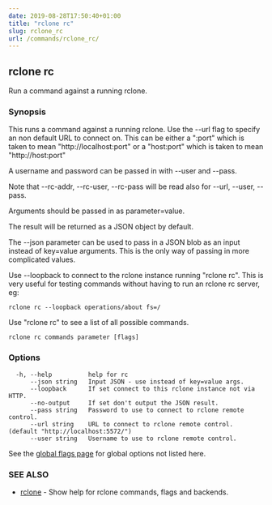 ```yaml
---
date: 2019-08-28T17:50:40+01:00
title: "rclone rc"
slug: rclone_rc
url: /commands/rclone_rc/
---
```

## rclone rc

Run a command against a running rclone.

### Synopsis



This runs a command against a running rclone.  Use the --url flag to
specify an non default URL to connect on.  This can be either a
":port" which is taken to mean "http://localhost:port" or a
"host:port" which is taken to mean "http://host:port"

A username and password can be passed in with --user and --pass.

Note that --rc-addr, --rc-user, --rc-pass will be read also for --url,
--user, --pass.

Arguments should be passed in as parameter=value.

The result will be returned as a JSON object by default.

The --json parameter can be used to pass in a JSON blob as an input
instead of key=value arguments.  This is the only way of passing in
more complicated values.

Use --loopback to connect to the rclone instance running "rclone rc".
This is very useful for testing commands without having to run an
rclone rc server, eg:

    rclone rc --loopback operations/about fs=/

Use "rclone rc" to see a list of all possible commands.

```
rclone rc commands parameter [flags]
```

### Options

```
  -h, --help          help for rc
      --json string   Input JSON - use instead of key=value args.
      --loopback      If set connect to this rclone instance not via HTTP.
      --no-output     If set don't output the JSON result.
      --pass string   Password to use to connect to rclone remote control.
      --url string    URL to connect to rclone remote control. (default "http://localhost:5572/")
      --user string   Username to use to rclone remote control.
```

See the [global flags page](/flags/) for global options not listed here.

### SEE ALSO

* [rclone](/commands/rclone/)	 - Show help for rclone commands, flags and backends.

